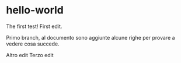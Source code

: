 # hello-world
The first test!
First edit.

Primo branch, al documento sono aggiunte
alcune righe
per provare
a vedere cosa succede.

Altro edit
Terzo edit
